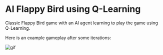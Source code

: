 # AI Flappy Bird using Q-Learning

Classic Flappy Bird game with an AI agent learning to play the game using Q-Learning.

Here is an example gameplay after some iterations:

![gif](https://github.com/tolgaizdas/AI-Flappy-Bird/assets/48412999/87a8b377-020d-4f72-b474-25d2ab9d7bb2)
